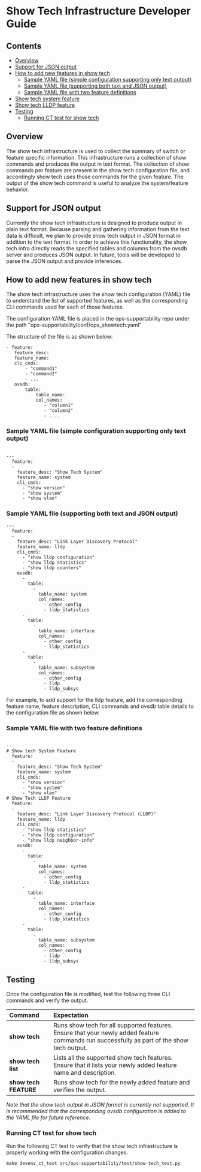 # Show Tech Infrastructure Developer Guide

## Contents

- [Overview](#overview)
- [Support for JSON output](#support-for-json-output)
- [How to add new features in show tech](#how-to-add-new-features-in-show-tech)
	- [Sample YAML file (simple configuration supporting only text output)](#sample-yaml-file-simple-configuration-supporting-only-text-output)
	- [Sample YAML file (supporting both text and JSON output)](#sample-yaml-file-supporting-both-text-and-json-output)
	- [Sample YAML file with two feature definitions](#sample-yaml-file-with-two-feature-definitions)
- [Show tech system feature](#show-tech-system-feature)
- [Show tech LLDP feature](#show-tech-lldp-feature)
- [Testing](#testing)
	- [Running CT test for show tech](#running-ct-test-for-show-tech)

## Overview
The show tech infrastructure is used to collect the summary of switch or feature specific information.  This infrastructure runs a collection of show commands and produces the output in text format.  The collection of show commands per feature are present in the show tech configuration file, and accordingly show tech uses those commands for the given feature.  The output of the show tech command is useful to analyze the system/feature behavior.

## Support for JSON output
Currently the show tech infrastructure is designed to produce output in plain text format. Because parsing and gathering information from the text data is difficult, we plan to provide show tech output in JSON format in addition to the text format. In order to achieve this functionality, the show tech infra directly reads the specified tables and columns from the ovsdb server and produces JSON output. In future, tools will be developed to parse the JSON output and provide inferences.

## How to add new features in show tech
The show tech infrastructure uses the show tech configuration (YAML) file to understand the list of supported features, as well as the corresponding CLI commands used for each of those features.

The configuration YAML file is placed in the ops-supportability repo under the path "ops-supportability/conf/ops_showtech.yaml"

The structure of the file is as shown below:

```
- feature:
   feature_desc:
   feature_name:
   cli_cmds:
	   - "command1"
	   - "command2"
	   - ...
   ovsdb:
	   table:
		   table_name:
		   col_names:
			  - "column1"
			  - "column2"
			  - ....
```

### Sample YAML file (simple configuration supporting only text output)

```ditaa

---
  feature:
  -
    feature_desc: "Show Tech System"
    feature_name: system
    cli_cmds:
      - "show version"
      - "show system"
      - "show vlan"
```

### Sample YAML file (supporting both text and JSON output)
```ditaa
---
  feature:
  -
    feature_desc: "Link Layer Discovery Protocol"
    feature_name: lldp
    cli_cmds:
      - "show lldp configuration"
      - "show lldp statistics"
      - "show lldp counters"
    ovsdb:
      -
        table:
          -
            table_name: system
            col_names:
              - other_config
              - lldp_statistics
      -
        table:
          -
            table_name: interface
            col_names:
              - other_config
              - lldp_statistics
      -
        table:
          -
            table_name: subsystem
            col_names:
              - other_config
              - lldp
              - lldp_subsys
```

For example, to add support for the lldp feature, add the corresponding feature name, feature description, CLI commands and ovsdb table details to the configuration file as shown below.


### Sample YAML file with two feature definitions

```ditaa

---
# Show tech System Feature
  feature:
  -
    feature_desc: "Show Tech System"
    feature_name: system
    cli_cmds:
      - "show version"
      - "show system"
      - "show vlan"
# Show Tech LLDP Feature
  feature:
  -
    feature_desc: "Link Layer Discovery Protocol (LLDP)"
    feature_name: lldp
    cli_cmds:
      - "show lldp statistics"
      - "show lldp configuration"
      - "show lldp neighbor-info"
    ovsdb:
      -
        table:
          -
            table_name: system
            col_names:
              - other_config
              - lldp_statistics
      -
        table:
          -
            table_name: interface
            col_names:
              - other_config
              - lldp_statistics
      -
        table:
          -
            table_name: subsystem
            col_names:
              - other_config
              - lldp
              - lldp_subsys

```


## Testing
Once the configuration file is modified, test the following three CLI commands and verify the output.

| Command | Expectation|
|:--------|:----------|
| **show tech** | Runs show tech for all supported features.  Ensure that your newly added feature commands run successfully as part of the show tech output. |
| **show tech list**| Lists all the supported show tech features. Ensure that it lists your newly added feature name and description. |
| **show tech FEATURE**| Runs show tech for the newly added feature and verifies the output. |


*Note that the show tech output in JSON format is currently not supported. It is recommended that the corresponding ovsdb configuration is added to the YAML file for future reference.*


### Running CT test for show tech
Run the following CT test to verify that the show tech infrastructure is properly working with the configuration changes.

`make devenv_ct_test src/ops-supportability/test/show-tech_test.py`
